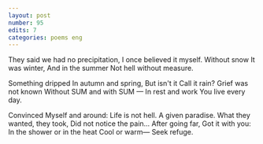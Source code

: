 ```yaml
---
layout: post
number: 95
edits: 7
categories: poems eng
---
```


They said we had no precipitation,
I once believed it myself.
Without snow It was winter,
And in the summer 
Not hell without measure.

Something dripped
In autumn and spring,
But isn't it 
Call it rain?
Grief was not known
Without SUM and with SUM —
In rest and work
You live every day.

Convinced
Myself and around:
Life is not hell.
A given paradise.
What they wanted, they took,
Did not notice the pain...
After going far,
Got it with you:
In the shower or in the heat 
Cool or warm—
Seek refuge.
